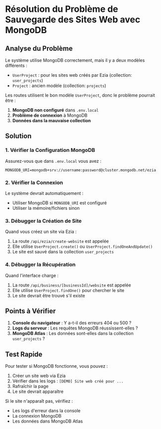 # Résolution du Problème de Sauvegarde des Sites Web avec MongoDB

## Analyse du Problème

Le système utilise MongoDB correctement, mais il y a deux modèles différents :
- `UserProject` : pour les sites web créés par Ezia (collection: `user_projects`)
- `Project` : ancien modèle (collection: `projects`)

Les routes utilisent le bon modèle `UserProject`, donc le problème pourrait être :

1. **MongoDB non configuré** dans `.env.local`
2. **Problème de connexion** à MongoDB
3. **Données dans la mauvaise collection**

## Solution

### 1. Vérifier la Configuration MongoDB

Assurez-vous que dans `.env.local` vous avez :
```
MONGODB_URI=mongodb+srv://username:password@cluster.mongodb.net/ezia
```

### 2. Vérifier la Connexion

Le système devrait automatiquement :
- Utiliser MongoDB si `MONGODB_URI` est configuré
- Utiliser la mémoire/fichiers sinon

### 3. Débugger la Création de Site

Quand vous créez un site via Ezia :
1. La route `/api/ezia/create-website` est appelée
2. Elle utilise `UserProject.create()` ou `UserProject.findOneAndUpdate()`
3. Le site est sauvé dans la collection `user_projects`

### 4. Débugger la Récupération

Quand l'interface charge :
1. La route `/api/business/[businessId]/website` est appelée
2. Elle utilise `UserProject.findOne()` pour chercher le site
3. Le site devrait être trouvé s'il existe

## Points à Vérifier

1. **Console du navigateur** : Y a-t-il des erreurs 404 ou 500 ?
2. **Logs du serveur** : Les requêtes MongoDB réussissent-elles ?
3. **MongoDB Atlas** : Les données sont-elles dans la collection `user_projects` ?

## Test Rapide

Pour tester si MongoDB fonctionne, vous pouvez :
1. Créer un site web via Ezia
2. Vérifier dans les logs : `[DEMO] Site web créé pour ...`
3. Rafraîchir la page
4. Le site devrait apparaître

Si le site n'apparaît pas, vérifiez :
- Les logs d'erreur dans la console
- La connexion MongoDB
- Les données dans MongoDB Atlas